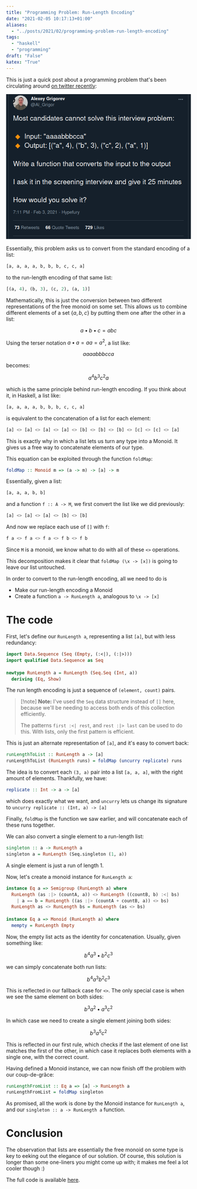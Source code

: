```yaml
---
title: "Programming Problem: Run-Length Encoding"
date: "2021-02-05 10:17:13+01:00"
aliases:
  - "../posts/2021/02/programming-problem-run-length-encoding"
tags:
  - "haskell"
  - "programming"
draft: "False"
katex: "True"
---
```


This is just a quick post about a programming problem that's
been circulating around [on twitter recently](https://twitter.com/Al_Grigor/status/1357028887209902088):
<!--more-->

![](../Images/173ebea3256fe4993b80ea3f39432a9eaaae69011eea635183c0887b6662c841.png)

Essentially, this problem asks us to convert from the standard encoding of a list:

```haskell
[a, a, a, a, b, b, b, c, c, a]
```

to the run-length encoding of that same list:

```haskell
[(a, 4), (b, 3), (c, 2), (a, 1)]
```

Mathematically, this is just the conversion between two different representations
of the free monoid on some set. This allows us to combine different elements
of a set $\{a, b, c\}$ by putting them one after the other in a list:

$$
a \bullet b \bullet c = abc
$$

Using the terser notation $a \bullet a = aa = a^2$, a list like:

$$
aaaabbbcca
$$

becomes:

$$
a^4 b^3 c^2 a
$$

which is the same principle behind run-length encoding. If you think about it,
in Haskell, a list like:

```haskell
[a, a, a, a, b, b, b, c, c, a]
```

is equivalent to the concatenation of a list for each element:

```haskell
[a] <> [a] <> [a] <> [a] <> [b] <> [b] <> [b] <> [c] <> [c] <> [a]
```

This is exactly why in which a list lets us turn any type into a Monoid.
It gives us a free way to concatenate elements of our type.

This equation can be exploited through the function `foldMap`:

```haskell
foldMap :: Monoid m => (a -> m) -> [a] -> m
```

Essentially, given a list:

```haskell
[a, a, a, b, b]
```

and a function `f :: A -> M`, we first convert the list like we did previously:

```haskell
[a] <> [a] <> [a] <> [b] <> [b]
```

And now we replace each use of `[]` with `f`:

```haskell
f a <> f a <> f a <> f b <> f b
```

Since `M` is a monoid, we know what to do with all of these `<>` operations.

This decomposition makes it clear that `foldMap (\x -> [x])` is going to
leave our list untouched.

In order to convert to the run-length encoding, all we need to do is
- Make our run-length encoding a Monoid
- Create a function `a -> RunLength a`, analogous to `\x -> [x]`

# The code

First, let's define our `RunLength a`, representing a list
`[a]`, but with less redundancy:

```haskell
import Data.Sequence (Seq (Empty, (:<|), (:|>)))
import qualified Data.Sequence as Seq

newtype RunLength a = RunLength (Seq.Seq (Int, a))
  deriving (Eq, Show)
```

The run length encoding is just a sequence of `(element, count)` pairs.

> [!note] **Note:**
> I've used the `Seq` data structure instead of `[]` here, because we'll be needing
> to access both ends of this collection efficiently.
> 
> The patterns `first :<| rest`, and `rest :|> last` can be used to do this.
> With lists, only the first pattern is efficient.

This is just an alternate representation of `[a]`, and it's easy to convert back:

```haskell
runLengthToList :: RunLength a -> [a]
runLengthToList (RunLength runs) = foldMap (uncurry replicate) runs
```

The idea is to convert each `(3, a)` pair into a list `[a, a, a]`,
with the right amount of elements. Thankfully, we have:

```haskell
replicate :: Int -> a -> [a]
```

which does exactly what we want, and `uncurry` lets us change its signature
to `uncurry replicate :: (Int, a) -> [a]`

Finally, `foldMap` is the function we saw earlier, and will concatenate
each of these runs together.

We can also convert a single element to a run-length list:

```haskell
singleton :: a -> RunLength a
singleton a = RunLength (Seq.singleton (1, a))
```

A single element is just a run of length 1.

Now, let's create a monoid instance for `RunLength a`:

```haskell
instance Eq a => Semigroup (RunLength a) where
  RunLength (as :|> (countA, a)) <> RunLength ((countB, b) :<| bs)
    | a == b = RunLength ((as :|> (countA + countB, a)) <> bs)
  RunLength as <> RunLength bs = RunLength (as <> bs)

instance Eq a => Monoid (RunLength a) where
  mempty = RunLength Empty
``` 

Now, the empty list acts as the identity for concatenation. Usually,
given something like:

$$
b^4a^3 \bullet b^2c^3
$$

we can simply concatenate both run lists:

$$
b^4a^3b^2c^3
$$

This is reflected in our fallback case for `<>`. The only special case is
when we see the same element on both sides:

$$
b^3a^2 \bullet a^3c^2
$$

In which case we need to create a single element joining both sides:

$$
b^3 a^5 c^2
$$

This is reflected in our first rule, which checks if the last
element of one list matches the first of the other, in which case
it replaces both elements with a single one, with the correct
count.

Having defined a Monoid instance, we can now finish
off the problem with our coup-de-grâce:

```haskell
runLengthFromList :: Eq a => [a] -> RunLength a
runLengthFromList = foldMap singleton
```

As promised, all the work is done by the Monoid instance for `RunLength a`,
and our `singleton :: a -> RunLength a` function.

# Conclusion

The observation that lists are essentially the free monoid on some type
is key to eeking out the elegance of our solution. Of course,
this solution is longer than some one-liners you might come up with;
it makes me feel a lot cooler though :)

The full code is available [here](https://gist.github.com/cronokirby/dfd58d1c7f345a23265846d657335957).